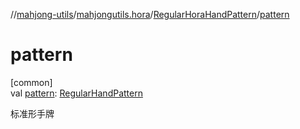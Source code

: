 //[mahjong-utils](../../../index.md)/[mahjongutils.hora](../index.md)/[RegularHoraHandPattern](index.md)/[pattern](pattern.md)

# pattern

[common]\
val [pattern](pattern.md): [RegularHandPattern](../../mahjongutils.models.hand/-regular-hand-pattern/index.md)

标准形手牌
